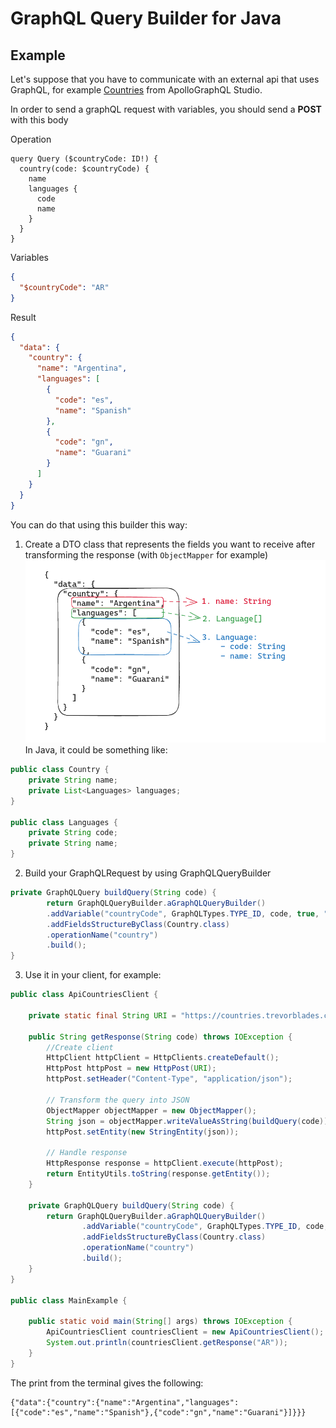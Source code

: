 # GraphQL Query Builder for Java

## Example

Let's suppose that you have to communicate with an external api that uses GraphQL, for example [Countries](https://studio.apollographql.com/public/countries/variant/current/explorer) from ApolloGraphQL Studio.

In order to send a graphQL request with variables, you should send a **POST** with this body

Operation
```
query Query ($countryCode: ID!) {
  country(code: $countryCode) {
    name
    languages {
      code
      name
    }
  }
}
```

Variables
```json
{
  "$countryCode": "AR"
}
```

Result
```json
{
  "data": {
    "country": {
      "name": "Argentina",
      "languages": [
        {
          "code": "es",
          "name": "Spanish"
        },
        {
          "code": "gn",
          "name": "Guarani"
        }
      ]
    }
  }
}
```



You can do that using this builder this way:

1. Create a DTO class that represents the fields you want to receive after transforming the response (with `ObjectMapper` for example)
![img.png](img.png)
In Java, it could be something like:

```java
public class Country {
    private String name;
    private List<Languages> languages;
}

public class Languages {
    private String code;
    private String name;
}
```

2. Build your GraphQLRequest by using GraphQLQueryBuilder

```java
private GraphQLQuery buildQuery(String code) {
        return GraphQLQueryBuilder.aGraphQLQueryBuilder()
        .addVariable("countryCode", GraphQLTypes.TYPE_ID, code, true, "code")
        .addFieldsStructureByClass(Country.class)
        .operationName("country")
        .build();
}
```

3. Use it in your client, for example:

```java
public class ApiCountriesClient {

    private static final String URI = "https://countries.trevorblades.com/graphql";

    public String getResponse(String code) throws IOException {
        //Create client
        HttpClient httpClient = HttpClients.createDefault();
        HttpPost httpPost = new HttpPost(URI);
        httpPost.setHeader("Content-Type", "application/json");

        // Transform the query into JSON
        ObjectMapper objectMapper = new ObjectMapper();
        String json = objectMapper.writeValueAsString(buildQuery(code));
        httpPost.setEntity(new StringEntity(json));

        // Handle response
        HttpResponse response = httpClient.execute(httpPost);
        return EntityUtils.toString(response.getEntity());
    }

    private GraphQLQuery buildQuery(String code) {
        return GraphQLQueryBuilder.aGraphQLQueryBuilder()
                .addVariable("countryCode", GraphQLTypes.TYPE_ID, code, true, "code")
                .addFieldsStructureByClass(Country.class)
                .operationName("country")
                .build();
    }
}

public class MainExample {

    public static void main(String[] args) throws IOException {
        ApiCountriesClient countriesClient = new ApiCountriesClient();
        System.out.println(countriesClient.getResponse("AR"));
    }
}
```

The print from the terminal gives the following:

```
{"data":{"country":{"name":"Argentina","languages":[{"code":"es","name":"Spanish"},{"code":"gn","name":"Guarani"}]}}}
```



